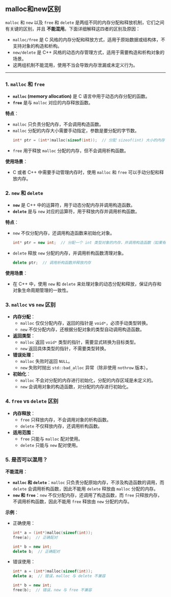 
## malloc和new区别
`malloc` 和 `new` 以及 `free` 和 `delete` 是两组不同的内存分配和释放机制，它们之间有关键的区别，并且 **不能混用**。下面详细解释这四者的区别及原因：

- `malloc/free` 是 C 风格的内存分配和释放方式，适用于原始数据或结构体，不支持对象的构造和析构。
- `new/delete` 是 C++ 风格的动态内存管理方式，适用于需要构造和析构对象的场景。
- 这两组机制不能混用，使用不当会导致内存泄漏或未定义行为。

---

### 1. `malloc` 和 `free`
- **`malloc` (memory allocation)** 是 C 语言中用于动态内存分配的函数。
- **`free`** 是与 `malloc` 对应的内存释放函数。

**特点**：
- `malloc` 只负责分配内存，不会调用构造函数。
- `malloc` 分配的内存大小需要手动指定，参数是要分配的字节数。
  ```c
  int* ptr = (int*)malloc(sizeof(int));  // 分配 sizeof(int) 大小的内存
  ```
- `free` 用于释放 `malloc` 分配的内存，但不会调用析构函数。

**使用场景**：
- C 或者 C++ 中需要手动管理内存时，使用 `malloc` 和 `free` 可以手动分配和释放内存。

### 2. `new` 和 `delete`
- **`new`** 是 C++ 中的运算符，用于动态分配内存并调用构造函数。
- **`delete`** 是与 `new` 对应的运算符，用于释放内存并调用析构函数。

**特点**：
- `new` 不仅分配内存，还调用构造函数来初始化对象。
  ```cpp
  int* ptr = new int;  // 分配一个 int 类型对象的内存，并调用构造函数（如果有）
  ```
- `delete` 释放 `new` 分配的内存，并调用析构函数清理对象。
  ```cpp
  delete ptr;  // 调用析构函数并释放内存
  ```

**使用场景**：
- 在 C++ 中，使用 `new` 和 `delete` 来处理对象的动态分配和释放，保证内存和对象生命周期管理的一致性。

### 3. `malloc` vs `new` 区别
- **内存分配**：
  - `malloc` 仅仅分配内存，返回的指针是 `void*`，必须手动类型转换。
  - `new` 不仅分配内存，还根据分配对象的类型自动调用构造函数。
- **返回类型**：
  - `malloc` 返回 `void*` 类型的指针，需要显式转换为目标类型。
  - `new` 返回具体类型的指针，不需要类型转换。
- **错误处理**：
  - `malloc` 失败时返回 `NULL`。
  - `new` 失败时抛出 `std::bad_alloc` 异常（除非使用 `nothrow` 版本）。
- **初始化**：
  - `malloc` 不会对分配的内存进行初始化，分配的内存区域是未定义的。
  - `new` 会调用对象的构造函数，对分配的内存进行初始化。

### 4. `free` vs `delete` 区别
- **内存释放**：
  - `free` 只释放内存，不会调用对象的析构函数。
  - `delete` 不仅释放内存，还调用析构函数。
- **适用范围**：
  - `free` 只能与 `malloc` 配对使用。
  - `delete` 只能与 `new` 配对使用。
  
### 5. 是否可以混用？
**不能混用**：
- **`malloc` 和 `delete`**：`malloc` 只负责分配原始内存，不涉及构造函数的调用，而 `delete` 会调用析构函数，因此不能用 `delete` 释放由 `malloc` 分配的内存。
- **`new` 和 `free`**：`new` 不仅分配内存，还调用了构造函数，而 `free` 只释放内存，不调用析构函数，因此不能用 `free` 释放由 `new` 分配的内存。

**示例**：
- 正确使用：
  ```cpp
  int* a = (int*)malloc(sizeof(int));
  free(a);  // 正确配对

  int* b = new int;
  delete b;  // 正确配对
  ```
  
- 错误使用：
  ```cpp
  int* a = (int*)malloc(sizeof(int));
  delete a;  // 错误，malloc 与 delete 不兼容

  int* b = new int;
  free(b);  // 错误，new 与 free 不兼容
  ```
